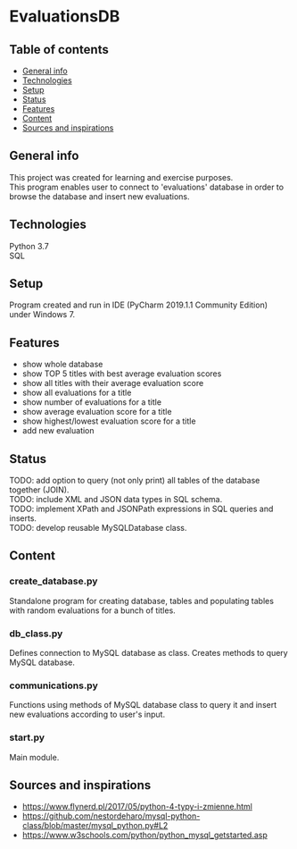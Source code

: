 # EvaluationsDB

## Table of contents
* [General info](#general-info)  
* [Technologies](#technologies)  
* [Setup](#setup)  
* [Status](#status)  
* [Features](#features)
* [Content](#content)  
* [Sources and inspirations](#sources-and-inspirations)


## General info
This project was created for learning and exercise purposes.  
This program enables user to connect to 'evaluations' database in order to browse the database and insert new evaluations.

## Technologies
Python 3.7  
SQL

## Setup
Program created and run in IDE (PyCharm 2019.1.1 Community Edition) under Windows 7.

## Features
* show whole database  
* show TOP 5 titles with best average evaluation scores  
* show all titles with their average evaluation score  
* show all evaluations for a title  
* show number of evaluations for a title  
* show average evaluation score for a title  
* show highest/lowest evaluation score for a title  
* add new evaluation

## Status
TODO: add option to query (not only print) all tables of the database together (JOIN).  
TODO: include XML and JSON data types in SQL schema.  
TODO: implement XPath and JSONPath expressions in SQL queries and inserts.  
TODO: develop reusable MySQLDatabase class.  

## Content

### create_database.py
Standalone program for creating database, tables and populating tables with random evaluations for a bunch of titles.
### db_class.py
Defines connection to MySQL database as class. Creates methods to query MySQL database.
### communications.py
Functions using methods of MySQL database class to query it and insert new evaluations according to user's input.
### start.py
Main module. 

## Sources and inspirations
* https://www.flynerd.pl/2017/05/python-4-typy-i-zmienne.html  
* https://github.com/nestordeharo/mysql-python-class/blob/master/mysql_python.py#L2  
* https://www.w3schools.com/python/python_mysql_getstarted.asp  
